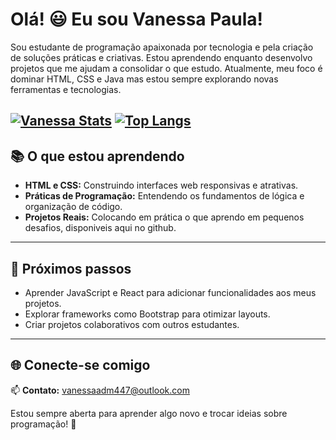 # Olá! :smiley: Eu sou Vanessa Paula!

Sou estudante de programação apaixonada por tecnologia e pela criação de soluções práticas e criativas. Estou aprendendo enquanto desenvolvo projetos que me ajudam a consolidar o que estudo. Atualmente, meu foco é dominar HTML, CSS e Java mas estou sempre explorando novas ferramentas e tecnologias.  

[![Vanessa Stats](https://github-readme-stats.vercel.app/api?username=Dev-Vanessa24)](https://github.com/anuraghazra/github-readme-stats)
[![Top Langs](https://github-readme-stats.vercel.app/api/top-langs/?username=Dev-Vanessa24)](https://github.com/anuraghazra/github-readme-stats)
---

## 📚 O que estou aprendendo  
- **HTML e CSS:** Construindo interfaces web responsivas e atrativas.  
- **Práticas de Programação:** Entendendo os fundamentos de lógica e organização de código.  
- **Projetos Reais:** Colocando em prática o que aprendo em pequenos desafios, disponiveis aqui no github.  

---


## 🎯 Próximos passos  
- Aprender JavaScript e React para adicionar funcionalidades aos meus projetos.  
- Explorar frameworks como Bootstrap para otimizar layouts.  
- Criar projetos colaborativos com outros estudantes.  


---

## 🌐 Conecte-se comigo  
📫 **Contato:** vanessaadm447@outlook.com

Estou sempre aberta para aprender algo novo e trocar ideias sobre programação! 🚀


